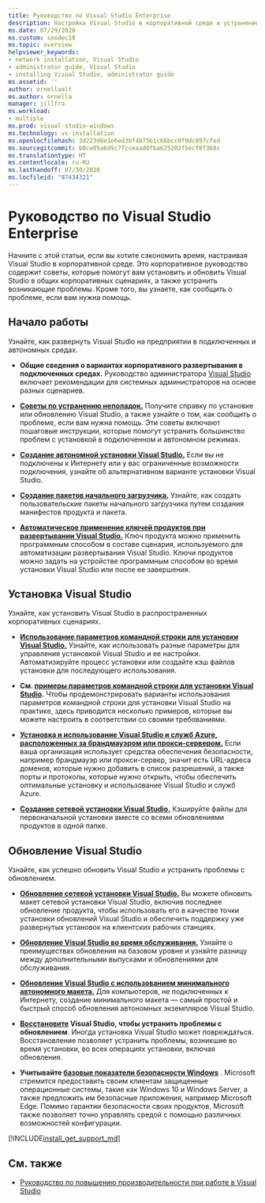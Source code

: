 ```yaml
---
title: Руководство по Visual Studio Enterprise
description: Настройка Visual Studio в корпоративной среде и устранение неполадок.
ms.date: 07/29/2020
ms.custom: seodec18
ms.topic: overview
helpviewer_keywords:
- network installation, Visual Studio
- administrator guide, Visual Studio
- installing Visual Studio, administrator guide
ms.assetid: ''
author: ornellaalt
ms.author: ornella
manager: jillfra
ms.workload:
- multiple
ms.prod: visual-studio-windows
ms.technology: vs-installation
ms.openlocfilehash: 3d223d6e1e6ed3bf4b75b1c66bcc0f9dc897cfed
ms.sourcegitcommit: b8ce85a6d9c7fcceaad0fba625202f5ecf8f368c
ms.translationtype: HT
ms.contentlocale: ru-RU
ms.lasthandoff: 07/30/2020
ms.locfileid: "87434321"
---
```

# <a name="visual-studio-enterprise-guide"></a>Руководство по Visual Studio Enterprise
Начните с этой статьи, если вы хотите сэкономить время, настраивая Visual Studio в корпоративной среде. Это корпоративное руководство содержит советы, которые помогут вам установить и обновить Visual Studio в общих корпоративных сценариях, а также устранить возникающие проблемы. Кроме того, вы узнаете, как сообщить о проблеме, если вам нужна помощь. 

## <a name="get-started"></a>Начало работы 
Узнайте, как развернуть Visual Studio на предприятии в подключенных и автономных средах. 

- **Общие сведения о вариантах корпоративного развертывания в подключенных средах.** Руководство администратора [Visual Studio](visual-studio-administrator-guide.md) включает рекомендации для системных администраторов на основе разных сценариев. 

- **[Советы по устранению неполадок.](troubleshooting-installation-issues.md)** Получите справку по установке или обновлению Visual Studio, а также узнайте о том, как сообщить о проблеме, если вам нужна помощь. Эти советы включают пошаговые инструкции, которые помогут устранить большинство проблем с установкой в подключенном и автономном режимах. 

- **[Создание автономной установки Visual Studio.](create-an-offline-installation-of-visual-studio.md)** Если вы не подключены к Интернету или у вас ограниченные возможности подключения, узнайте об альтернативном варианте установки Visual Studio. 

- **[Создание пакетов начального загрузчика.](../deployment/creating-bootstrapper-packages.md)** Узнайте, как создать пользовательские пакеты начального загрузчика путем создания манифестов продукта и пакета. 

- **[Автоматическое применение ключей продуктов при развертывании Visual Studio.](automatically-apply-product-keys-when-deploying-visual-studio.md)** Ключ продукта можно применить программным способом в составе сценария, используемого для автоматизации развертывания Visual Studio. Ключи продуктов можно задать на устройстве программным способом во время установки Visual Studio или после ее завершения. 

## <a name="install-visual-studio"></a>Установка Visual Studio 

Узнайте, как установить Visual Studio в распространенных корпоративных сценариях. 

- **[Использование параметров командной строки для установки Visual Studio.](use-command-line-parameters-to-install-visual-studio.md)** Узнайте, как использовать разные параметры для управления установкой Visual Studio и ее настройки. Автоматизируйте процесс установки или создайте кэш файлов установки для последующего использования. 

- **См. [примеры параметров командной строки для установки Visual Studio](command-line-parameter-examples.md).** Чтобы продемонстрировать варианты использования параметров командной строки для установки Visual Studio на практике, здесь приводится несколько примеров, которые вы можете настроить в соответствии со своими требованиями. 

- **[Установка и использование Visual Studio и служб Azure, расположенных за брандмауэром или прокси-сервером.](install-and-use-visual-studio-behind-a-firewall-or-proxy-server.md)** Если ваша организация использует средства обеспечения безопасности, например брандмауэр или прокси-сервер, значит есть URL-адреса доменов, которые нужно добавить в список разрешений, а также порты и протоколы, которые нужно открыть, чтобы обеспечить оптимальные установку и использование Visual Studio и служб Azure. 

- **[Создание сетевой установки Visual Studio.](create-a-network-installation-of-visual-studio.md)** Кэшируйте файлы для первоначальной установки вместе со всеми обновлениями продуктов в одной папке.  

## <a name="update-visual-studio"></a>Обновление Visual Studio 

Узнайте, как успешно обновить Visual Studio и устранить проблемы с обновлением. 

- **[Обновление сетевой установки Visual Studio.](update-a-network-installation-of-visual-studio.md)** Вы можете обновить макет сетевой установки Visual Studio, включив последнее обновление продукта, чтобы использовать его в качестве точки установки обновлений Visual Studio и обеспечить поддержку уже развернутых установок на клиентских рабочих станциях.

- **[Обновление Visual Studio во время обслуживания.](update-servicing-baseline.md)** Узнайте о преимуществах обновления на базовом уровне и узнайте разницу между дополнительными выпусками и обновлениями для обслуживания. 

- **[Обновление Visual Studio с использованием минимального автономного макета.](update-minimal-layout.md)** Для компьютеров, не подключенных к Интернету, создание минимального макета — самый простой и быстрый способ обновления автономных экземпляров Visual Studio.

- **[Восстановите](repair-visual-studio.md) Visual Studio, чтобы устранить проблемы с обновлением**. Иногда установка Visual Studio может повреждаться. Восстановление позволяет устранить проблемы, возникшие во время установки, во всех операциях установки, включая обновления. 

- **Учитывайте [базовые показатели безопасности Windows](https://docs.microsoft.com/windows/security/threat-protection/windows-security-baselines)** . Microsoft стремится предоставить своим клиентам защищенные операционные системы, такие как Windows 10 и Windows Server, а также предложить им безопасные приложения, например Microsoft Edge. Помимо гарантии безопасности своих продуктов, Microsoft также позволяет точно управлять средой с помощью различных возможностей конфигурации. 

[!INCLUDE[install_get_support_md](includes/install_get_support_md.md)]

## <a name="see-also"></a>См. также 

- [Руководство по повышению производительности при работе в Visual Studio](../ide/productivity-features.md)



